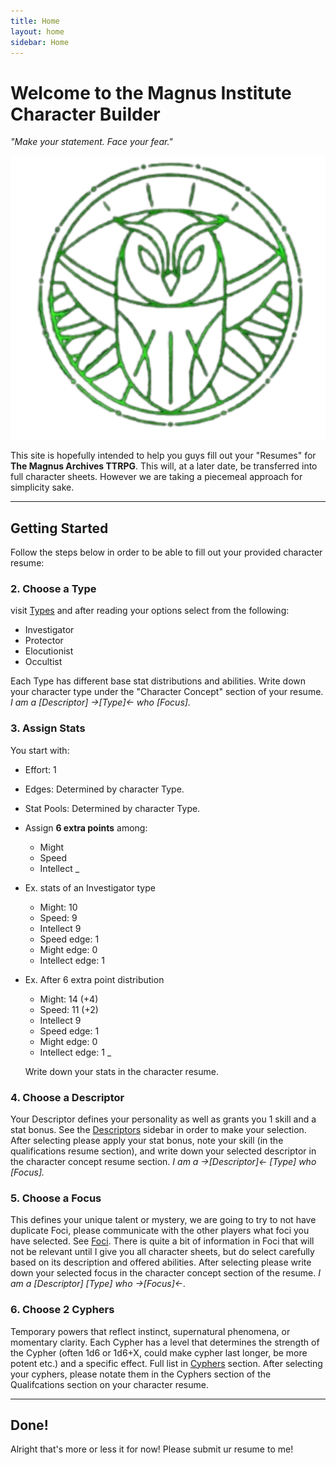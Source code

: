 ```yaml
---
title: Home
layout: home
sidebar: Home
---
```


# Welcome to the Magnus Institute Character Builder

_"Make your statement. Face your fear."_

![](logo.png)

This site is hopefully intended to help you guys fill out your "Resumes" for **The Magnus Archives TTRPG**. This will, at a later date, be transferred into full character sheets. However we are taking a piecemeal approach for simplicity sake.


---

## Getting Started

Follow the steps below in order to be able to fill out your provided character resume:

### 2. Choose a Type

visit [Types](/TMAQuickStart/types.html) and after reading your options select from the following:
- Investigator
- Protector
- Elocutionist
- Occultist

Each Type has different base stat distributions and abilities. Write down your character type under the "Character Concept" section of your resume.
_I am a [Descriptor] ->[Type]<- who [Focus]._

### 3. Assign Stats

You start with:
- Effort: 1
- Edges: Determined by character Type.
- Stat Pools: Determined by character Type.
- Assign **6 extra points** among:
  - Might
  - Speed
  - Intellect
_
- Ex. stats of an Investigator type
  - Might: 10
  - Speed: 9
  - Intellect 9
  - Speed edge: 1
  - Might edge: 0
  - Intellect edge: 1

- Ex. After 6 extra point distribution
  - Might: 14 (+4)
  - Speed: 11 (+2)
  - Intellect 9
  - Speed edge: 1
  - Might edge: 0
  - Intellect edge: 1 _
 
  Write down your stats in the character resume.

### 4. Choose a Descriptor

Your Descriptor defines your personality as well as grants you 1 skill and a stat bonus. See the [Descriptors](/TMAQuickStart/descriptors.html) sidebar in order to make your selection.
After selecting please apply your stat bonus, note your skill (in the qualifications resume section), and write down your selected descriptor in the character concept resume section.
_I am a ->[Descriptor]<- [Type] who [Focus]._


### 5. Choose a Focus

This defines your unique talent or mystery, we are going to try to not have duplicate Foci, please communicate with the other players what foci you have selected. See [Foci](/TMAQuickStart/foci.html).
There is quite a bit of information in Foci that will not be relevant until I give you all character sheets, but do select carefully based on its description and offered abilities. After selecting please write down your selected focus in the character concept section of the resume.
_I am a [Descriptor] [Type] who ->[Focus]<-._

### 6. Choose 2 Cyphers

Temporary powers that reflect instinct, supernatural phenomena, or momentary clarity. Each Cypher has a level that determines the strength of the Cypher (often 1d6 or 1d6+X, could make cypher last longer, be more potent etc.) and a specific effect. Full list in [Cyphers](/TMAQuickStart/cyphers.html) section. After selecting your cyphers, please notate them in the Cyphers section of the Qualifcations section on your character resume.

---

## Done!

Alright that's more or less it for now! Please submit ur resume to me!
